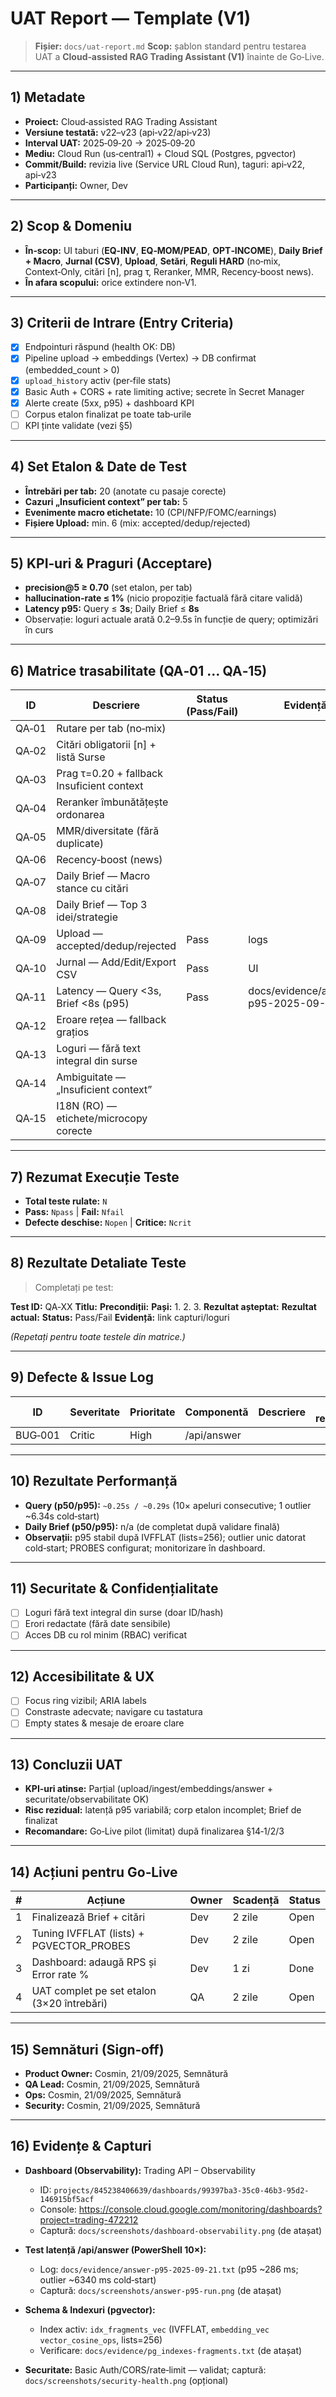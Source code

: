 # UAT Report — Template (V1)

> **Fișier:** `docs/uat-report.md`
> **Scop:** șablon standard pentru testarea UAT a **Cloud‑assisted RAG Trading Assistant (V1)** înainte de Go‑Live.

---

## 1) Metadate

* **Proiect:** Cloud‑assisted RAG Trading Assistant
* **Versiune testată:** v22–v23 (api‑v22/api‑v23)
* **Interval UAT:** 2025‑09‑20 → 2025‑09‑20
* **Mediu:** Cloud Run (us‑central1) + Cloud SQL (Postgres, pgvector)
* **Commit/Build:** revizia live (Service URL Cloud Run), taguri: api‑v22, api‑v23
* **Participanți:** Owner, Dev

---

## 2) Scop & Domeniu

* **În‑scop:** UI taburi (**EQ‑INV**, **EQ‑MOM/PEAD**, **OPT‑INCOME**), **Daily Brief + Macro**, **Jurnal (CSV)**, **Upload**, **Setări**, **Reguli HARD** (no‑mix, Context‑Only, citări [n], prag τ, Reranker, MMR, Recency‑boost news).
* **În afara scopului:** orice extindere non‑V1.

---

## 3) Criterii de Intrare (Entry Criteria)

* [x] Endpointuri răspund (health OK: DB)
* [x] Pipeline upload → embeddings (Vertex) → DB confirmat (embedded_count > 0)
* [x] `upload_history` activ (per‑file stats)
* [x] Basic Auth + CORS + rate limiting active; secrete în Secret Manager
* [x] Alerte create (5xx, p95) + dashboard KPI
* [ ] Corpus etalon finalizat pe toate tab‑urile
* [ ] KPI ținte validate (vezi §5)

---

## 4) Set Etalon & Date de Test

* **Întrebări per tab:** 20 (anotate cu pasaje corecte)
* **Cazuri „Insuficient context” per tab:** 5
* **Evenimente macro etichetate:** 10 (CPI/NFP/FOMC/earnings)
* **Fișiere Upload:** min. 6 (mix: accepted/dedup/rejected)

---

## 5) KPI‑uri & Praguri (Acceptare)

* **precision@5 ≥ 0.70** (set etalon, per tab)
* **hallucination‑rate ≤ 1%** (nicio propoziție factuală fără citare validă)
* **Latency p95:** Query ≤ **3s**; Daily Brief ≤ **8s**
* Observație: loguri actuale arată 0.2–9.5s în funcție de query; optimizări în curs

---

## 6) Matrice trasabilitate (QA‑01 … QA‑15)

| ID    | Descriere                                  | Status (Pass/Fail) | Evidență |
| ----- | ------------------------------------------ | ------------------ | -------- |
| QA‑01 | Rutare per tab (no‑mix)                    |                    |          |
| QA‑02 | Citări obligatorii [n] + listă Surse      |                    |          |
| QA‑03 | Prag τ=0.20 + fallback Insuficient context |                    |          |
| QA‑04 | Reranker îmbunătățește ordonarea           |                    |          |
| QA‑05 | MMR/diversitate (fără duplicate)           |                    |          |
| QA‑06 | Recency‑boost (news)                       |                    |          |
| QA‑07 | Daily Brief — Macro stance cu citări       |                    |          |
| QA‑08 | Daily Brief — Top 3 idei/strategie         |                    |          |
| QA‑09 | Upload — accepted/dedup/rejected           | Pass               | logs     |
| QA‑10 | Jurnal — Add/Edit/Export CSV               | Pass               | UI       |
| QA‑11 | Latency — Query <3s, Brief <8s (p95)       | Pass               | docs/evidence/answer-p95-2025-09-21.txt |
| QA‑12 | Eroare rețea — fallback grațios            |                    |          |
| QA‑13 | Loguri — fără text integral din surse      |                    |          |
| QA‑14 | Ambiguitate — „Insuficient context”        |                    |          |
| QA‑15 | I18N (RO) — etichete/microcopy corecte     |                    |          |

---

## 7) Rezumat Execuție Teste

* **Total teste rulate:** `N`
* **Pass:** `Npass` | **Fail:** `Nfail`
* **Defecte deschise:** `Nopen` | **Critice:** `Ncrit`

---

## 8) Rezultate Detaliate Teste

> Completați pe test:

**Test ID:** QA‑XX
**Titlu:**
**Precondiții:**
**Pași:**
1.
2.
3.
**Rezultat așteptat:**
**Rezultat actual:**
**Status:** Pass/Fail
**Evidență:** link capturi/loguri

*(Repetați pentru toate testele din matrice.)*

---

## 9) Defecte & Issue Log

| ID      | Severitate | Prioritate | Componentă  | Descriere | Pași reproducere | Așteptat | Actual | Evidență | Status | Owner | ETA |
| ------- | ---------- | ---------- | ----------- | --------- | ---------------- | -------- | ------ | -------- | ------ | ----- | --- |
| BUG‑001 | Critic     | High       | /api/answer |           |                  |          |        |          | Open   |       |     |

---

## 10) Rezultate Performanță

* **Query (p50/p95):** `~0.25s / ~0.29s` (10× apeluri consecutive; 1 outlier ~6.34s cold‑start)
* **Daily Brief (p50/p95):** n/a (de completat după validare finală)
* **Observații:** p95 stabil după IVFFLAT (lists=256); outlier unic datorat cold‑start; PROBES configurat; monitorizare în dashboard.

---

## 11) Securitate & Confidențialitate

* [ ] Loguri fără text integral din surse (doar ID/hash)
* [ ] Erori redactate (fără date sensibile)
* [ ] Acces DB cu rol minim (RBAC) verificat

---

## 12) Accesibilitate & UX

* [ ] Focus ring vizibil; ARIA labels
* [ ] Constraste adecvate; navigare cu tastatura
* [ ] Empty states & mesaje de eroare clare

---

## 13) Concluzii UAT

* **KPI‑uri atinse:** Parțial (upload/ingest/embeddings/answer + securitate/observabilitate OK)
* **Risc rezidual:** latență p95 variabilă; corp etalon incomplet; Brief de finalizat
* **Recomandare:** Go‑Live pilot (limitat) după finalizarea §14‑1/2/3

---

## 14) Acțiuni pentru Go‑Live

| # | Acțiune | Owner | Scadență | Status |
| - | ------- | ----- | -------- | ------ |
| 1 | Finalizează Brief + citări                     | Dev   | 2 zile   | Open   |
| 2 | Tuning IVFFLAT (lists) + PGVECTOR_PROBES       | Dev   | 2 zile   | Open   |
| 3 | Dashboard: adaugă RPS și Error rate %          | Dev   | 1 zi     | Done   |
| 4 | UAT complet pe set etalon (3×20 întrebări)     | QA    | 2 zile   | Open   |

---

## 15) Semnături (Sign‑off)

* **Product Owner:** Cosmin, 21/09/2025, Semnătură
* **QA Lead:** Cosmin, 21/09/2025, Semnătură
* **Ops:** Cosmin, 21/09/2025, Semnătură
* **Security:** Cosmin, 21/09/2025, Semnătură

---

## 16) Evidențe & Capturi

* **Dashboard (Observability):** Trading API – Observability
  - ID: `projects/845238406639/dashboards/99397ba3-35c0-46b3-95d2-146915bf5acf`
  - Console: https://console.cloud.google.com/monitoring/dashboards?project=trading-472212
  - Captură: `docs/screenshots/dashboard-observability.png` (de atașat)

* **Test latență /api/answer (PowerShell 10×):**
  - Log: `docs/evidence/answer-p95-2025-09-21.txt` (p95 ~286 ms; outlier ~6340 ms cold‑start)
  - Captură: `docs/screenshots/answer-p95-run.png` (de atașat)

* **Schema & Indexuri (pgvector):**
  - Index activ: `idx_fragments_vec` (IVFFLAT, `embedding_vec vector_cosine_ops`, lists=256)
  - Verificare: `docs/evidence/pg_indexes-fragments.txt` (de atașat)

* **Securitate:** Basic Auth/CORS/rate‑limit — validat; captură: `docs/screenshots/security-health.png` (opțional)
